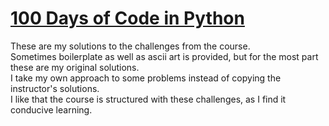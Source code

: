 # [100 Days of Code in Python](https://www.udemy.com/course/100-days-of-code)<br/>
These are my solutions to the challenges from the course.<br/>
Sometimes boilerplate as well as ascii art is provided, but for the most part these are my original solutions.<br/>
I take my own approach to some problems instead of copying the instructor's solutions.<br/>
I like that the course is structured with these challenges, as I find it conducive learning.<br/>
